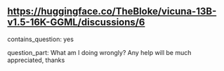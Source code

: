 ## https://huggingface.co/TheBloke/vicuna-13B-v1.5-16K-GGML/discussions/6

contains_question: yes

question_part: What am I doing wrongly? Any help will be much appreciated, thanks